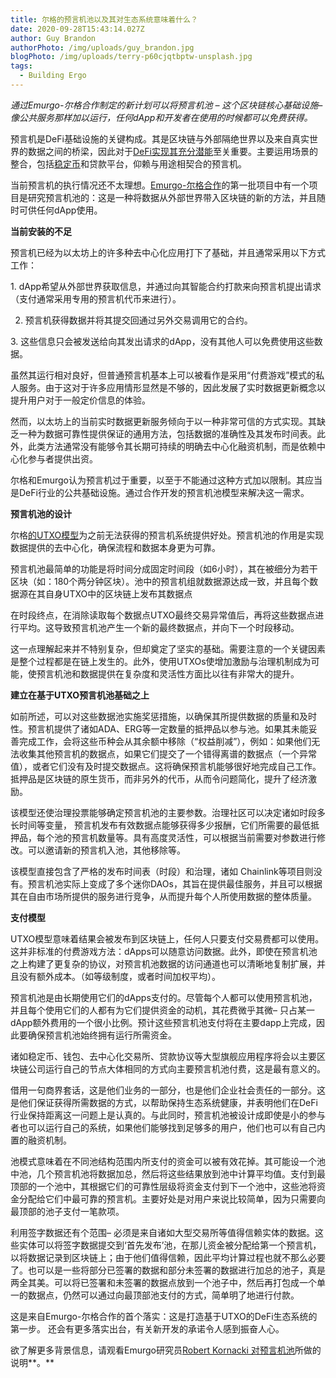 ```yaml
---
title: 尔格的预言机池以及其对生态系统意味着什么？
date: 2020-09-28T15:43:14.027Z
author: Guy Brandon
authorPhoto: /img/uploads/guy_brandon.jpg
blogPhoto: /img/uploads/terry-p60cjqtbptw-unsplash.jpg
tags:
  - Building Ergo
---
```

<!--StartFragment-->

*通过Emurgo-尔格合作制定的新计划可以将预言机池 – 这个区块链核心基础设施– 像公共服务那样加以运行，任何dApp和开发者在使用的时候都可以免费获得。*

<!--EndFragment-->

<!--StartFragment-->

预言机是DeFi基础设施的关键构成。其是区块链与外部隔绝世界以及来自真实世界的数据之间的桥梁，因此对于[DeFi实现其充分潜能](https://ergoplatform.org/en/blog/2020-08-13-building-ergo-our-vision-for-defi/)至关重要。主要运用场景的整合，包括[稳定币](https://ergoplatform.org/en/blog/2020_05_05_stablecoins/)和贷款平台，仰赖与用途相契合的预言机。

当前预言机的执行情况还不太理想。[Emurgo-尔格合作](https://ergoplatform.org/en/blog/2020_06_09_press_release/)的第一批项目中有一个项目是研究预言机池的：这是一种将数据从外部世界带入区块链的新的方法，并且随时可供任何dApp使用。

**当前安装的不足**

预言机已经为以太坊上的许多种去中心化应用打下了基础，并且通常采用以下方式工作：

<!--\[if !supportLists]-->1. <!--\[endif]-->dApp希望从外部世界获取信息，并通过向其智能合约打款来向预言机提出请求（支付通常采用专用的预言机代币来进行）。

2. 预言机获得数据并将其提交回通过另外交易调用它的合约。

<!--\[if !supportLists]-->3. <!--\[endif]-->这些信息只会被发送给向其发出请求的dApp，没有其他人可以免费使用这些数据。

虽然其运行相对良好，但普通预言机基本上可以被看作是采用“付费游戏”模式的私人服务。由于这对于许多应用情形显然是不够的，因此发展了实时数据更新概念以提升用户对于一般定价信息的体验。

然而，以太坊上的当前实时数据更新服务倾向于以一种非常可信的方式实现。其缺乏一种为数据可靠性提供保证的通用方法，包括数据的准确性及其发布时间表。此外，此类方法通常没有能够令其长期可持续的明确去中心化融资机制，而是依赖中心化参与者提供出资。

尔格和Emurgo认为预言机过于重要，以至于不能通过这种方式加以限制。其应当是DeFi行业的公共基础设施。通过合作开发的预言机池模型来解决这一需求。

**预言机池的设计**

尔格[的UTXO模型](https://ergoplatform.org/en/blog/2020_03_03_building_utxo/)为之前无法获得的预言机系统提供好处。预言机池的作用是实现数据提供的去中心化，确保流程和数据本身更为可靠。

预言机池最简单的功能是将时间分成固定时间段（如6小时），其在被细分为若干区块（如：180个两分钟区块）。池中的预言机组就数据源达成一致，并且每个数据源在其自身UTXO中的区块链上发布其数据点

在时段终点，在消除读取每个数据点UTXO最终交易异常值后，再将这些数据点进行平均。这导致预言机池产生一个新的最终数据点，并向下一个时段移动。

这一点理解起来并不特别复杂，但却奠定了坚实的基础。需要注意的一个关键因素是整个过程都是在链上发生的。此外，使用UTXOs使增加激励与治理机制成为可能，使预言机池和数据提供在复杂度和灵活性方面比以往有非常大的提升。

**建立在基于UTXO预言机池基础之上**

如前所述，可以对这些数据池实施奖惩措施，以确保其所提供数据的质量和及时性。预言机提供了诸如ADA、ERG等一定数量的抵押品以参与池。如果其未能妥善完成工作，会将这些币种会从其余额中移除（“权益削减”），例如：如果他们无法收集其他预言机的数据点，如果它们提交了一个错得离谱的数据点（一个异常值），或者它们没有及时提交数据点。这将确保预言机能够很好地完成自己工作。抵押品是区块链的原生货币，而非另外的代币，从而令问题简化，提升了经济激励。

该模型还使治理投票能够确定预言机池的主要参数。治理社区可以决定诸如时段多长时间等变量， 预言机发布有效数据点能够获得多少报酬，它们所需要的最低抵押品，每个池的预言机数量等。具有高度灵活性，可以根据当前需要对参数进行修改。可以邀请新的预言机入池，其他移除等。

该模型直接包含了严格的发布时间表（时段）和治理，诸如 Chainlink等项目则没有。预言机池实际上变成了多个迷你DAOs，其旨在提供最佳服务，并且可以根据其在自由市场所提供的服务进行竞争，从而提升每个人所使用数据的整体质量。

**支付模型**

UTXO模型意味着结果会被发布到区块链上，任何人只要支付交易费都可以使用。这并非标准的付费游戏方法：dApps可以随意访问数据。此外，即使在预言机池之上构建了更复杂的协议，对预言机池数据的访问通道也可以清晰地复制扩展，并且没有额外成本。（如等级制度，或者时间加权平均）。

预言机池是由长期使用它们的dApps支付的。尽管每个人都可以使用预言机池，并且每个使用它们的人都有为它们提供资金的动机，其花费微乎其微– 只占某一dApp额外费用的一个很小比例。预计这些预言机池支付将在主要dapp上完成，因此要确保预言机池始终拥有运行所需资金。

诸如稳定币、钱包、去中心化交易所、贷款协议等大型旗舰应用程序将会以主要区块链公司运行自己的节点大体相同的方式向主要预言机池付费，这是最有意义的。

借用一句商界套话，这是他们业务的一部分，也是他们企业社会责任的一部分。这是他们保证获得所需数据的方式，以帮助保持生态系统健康，并表明他们在DeFi行业保持距离这一问题上是认真的。与此同时，预言机池被设计成即使是小的参与者也可以运行自己的系统，如果他们能够找到足够多的用户，他们也可以有自己内置的融资机制。

池模式意味着在不同池结构范围内所支付的资金可以被有效花掉。其可能设一个池中池，几个预言机池将数据加总，然后将这些结果放到池中计算平均值。支付到最顶部的一个池中，其根据它们的可靠性层级将资金支付到下一个池中，这些池将资金分配给它们中最可靠的预言机。主要好处是对用户来说比较简单，因为只需要向最顶部的池子支付一笔款项。

利用签字数据还有个范围– 必须是来自诸如大型交易所等值得信赖实体的数据。这些实体可以将签字数据提交到‘首先发布’池，在那儿资金被分配给第一个预言机，以将数据记录到区块链上；由于他们值得信赖，因此平均计算过程也就不那么必要了。也可以是一些将部分已签署的数据和部分未签署的数据进行加总的池子，真是两全其美。可以将已签署和未签署的数据点放到一个池子中，然后再打包成一个单一的数据点，仍然可以通过向最顶部池支付的方式，简单明了地进行付款。

这是来自Emurgo-尔格合作的首个落实：这是打造基于UTXO的DeFi生态系统的第一步。 还会有更多落实出台，有关新开发的承诺令人感到振奋人心。

欲了解更多背景信息，请观看Emurgo研究员[Robert Kornacki 对预言机池](https://www.youtube.com/watch?v=NfSrNxA-MPo&t=1s)所做的说明**。**

<!--EndFragment-->
